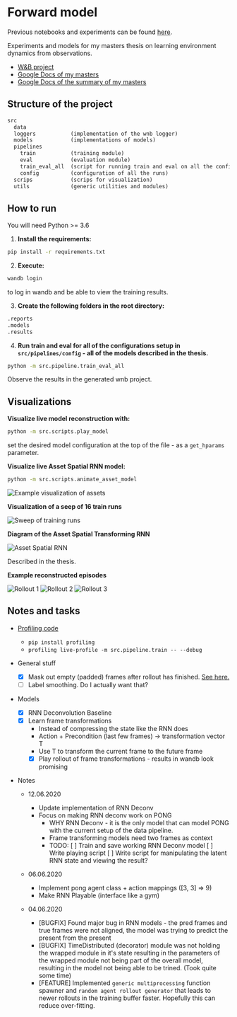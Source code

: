 # Forward model

Previous notebooks and experiments can be found [here](https://github.com/ichko/differentiable-simulation).

Experiments and models for my masters thesis on learning environment dynamics from observations.

- [W&B project](https://app.wandb.ai/ichko/forward_models)
- [Google Docs of my masters](https://docs.google.com/document/d/1a7fxuHeIYLJD2ZPL9yHcXiG7PGmSVxTuiN-7uU6i41k)
- [Google Docs of the summary of my masters](https://docs.google.com/document/d/1vaje3BEKWGcNAOkqg1pZA206oVw6ojhbJNod7F8b88k)

## Structure of the project

```txt
src
  data
  loggers           (implementation of the wnb logger)
  models            (implementations of models)
  pipelines
    train           (training module)
    eval            (evaluation module)
    train_eval_all  (script for running train and eval on all the configurations)
    config          (configuration of all the runs)
  scrips            (scrips for visualization)
  utils             (generic utilities and modules)
```

## How to run

You will need Python >= 3.6

1. **Install the requirements:**

```sh
pip install -r requirements.txt
```

2. **Execute:**

```sh
wandb login
```

to log in wandb and be able to view the training results.

3. **Create the following folders in the root directory:**

```txt
.reports
.models
.results
```

4. **Run train and eval for all of the configurations setup in `src/pipelines/config` - all of the models described in the thesis.**

```sh
python -m src.pipeline.train_eval_all
```

Observe the results in the generated wnb project.

## Visualizations

**Visualize live model reconstruction with:**

```sh
python -m src.scripts.play_model
```

set the desired model configuration at the top of the file - as a `get_hparams` parameter.

**Visualize live Asset Spatial RNN model:**

```sh
python -m src.scripts.animate_asset_model
```

![Example visualization of assets](assets/assets_visualized.PNG)

**Visualization of a seep of 16 train runs**

![Sweep of training runs](assets/sweep.PNG)

**Diagram of the Asset Spatial Transforming RNN**

![Asset Spatial RNN](assets/asset_spatial_rnn.PNG)

Described in the thesis.

**Example reconstructed episodes**

![Rollout 1](assets/rollout_1.PNG)
![Rollout 2](assets/rollout_2.PNG)
![Rollout 3](assets/rollout_3.PNG)

## Notes and tasks

- [Profiling code](https://toucantoco.com/en/tech-blog/tech/python-performance-optimization)

  - `pip install profiling`
  - `profiling live-profile -m src.pipeline.train -- --debug`

- General stuff

  - [x] Mask out empty (padded) frames after rollout has finished. [See here.](https://www.kdnuggets.com/2018/06/taming-lstms-variable-sized-mini-batches-pytorch.html)
  - [ ] Label smoothing. Do I actually want that?

- Models

  - [x] RNN Deconvolution Baseline
  - [x] Learn frame transformations
    - Instead of compressing the state like the RNN does
    - Action + Precondition (last few frames) -> transformation vector T
    - Use T to transform the current frame to the future frame
    - [x] Play rollout of frame transformations - results in wandb look promising

- Notes

  - 12.06.2020

    - Update implementation of RNN Deconv
    - Focus on making RNN deconv work on PONG
      - WHY RNN Deconv - it is the only model that can model PONG with the current setup of the data pipeline.
      - Frame transforming models need two frames as context
      - TODO:
        [ ] Train and save working RNN Deconv model
        [ ] Write playing script
        [ ] Write script for manipulating the latent RNN state and viewing the result?

  - 06.06.2020

    - Implement pong agent class + action mappings ([3, 3] => 9)
    - Make RNN Playable (interface like a gym)

  - 04.06.2020
    - [BUGFIX] Found major bug in RNN models - the pred frames and true frames were not aligned, the model was trying to predict the present from the present
    - [BUGFIX] TimeDistributed (decorator) module was not holding the wrapped module in it's state resulting in the parameters of the wrapped module not being part of the overall model, resulting in the model not being able to be trined. (Took quite some time)
    - [FEATURE] Implemented `generic multiprocessing` function spawner and `random agent rollout generator` that leads to newer rollouts in the training buffer faster. Hopefully this can reduce over-fitting.
